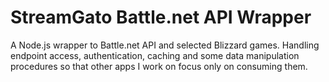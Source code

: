 # StreamGato Battle.net API Wrapper

A Node.js wrapper to Battle.net API and selected Blizzard games. Handling endpoint access, authentication, caching and some data manipulation procedures so that other apps I work on focus only on consuming them.